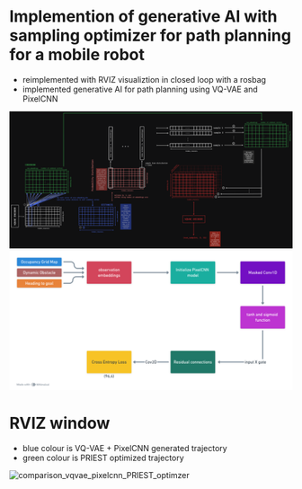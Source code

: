 # Implemention of generative AI with sampling optimizer for path planning for a mobile robot

- reimplemented with RVIZ visualiztion in closed loop with a rosbag
- implemented generative AI for path planning using VQ-VAE and PixelCNN

![teaser](./sampling_from_vqvae.png)
![teaser](./PixelCNN.png)

# RVIZ window

- blue colour is VQ-VAE + PixelCNN generated trajectory
- green colour is PRIEST optimized trajectory
  
![comparison_vqvae_pixelcnn_PRIEST_optimzer](https://github.com/user-attachments/assets/8896391a-1b49-4353-86b8-a23a5c3fdb22)
